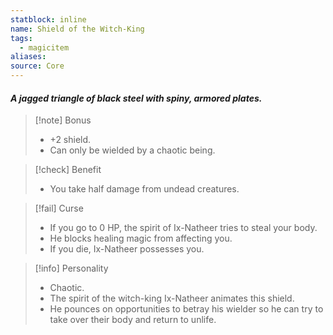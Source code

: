 ```yaml
---
statblock: inline
name: Shield of the Witch-King
tags:
  - magicitem
aliases: 
source: Core
---
```

#### *A jagged triangle of black steel with spiny, armored plates.*

>[!note] Bonus
>- +2 shield. 
>- Can only be wielded by a chaotic being.

>[!check] Benefit
>- You take half damage from undead creatures.

>[!fail] Curse
>- If you go to 0 HP, the spirit of Ix-Natheer tries to steal your body. 
>- He blocks healing magic from affecting you. 
>- If you die, Ix-Natheer possesses you.

>[!info] Personality
>- Chaotic. 
>- The spirit of the witch-king Ix-Natheer animates this shield. 
>- He pounces on opportunities to betray his wielder so he can try to take over their body and return to unlife.